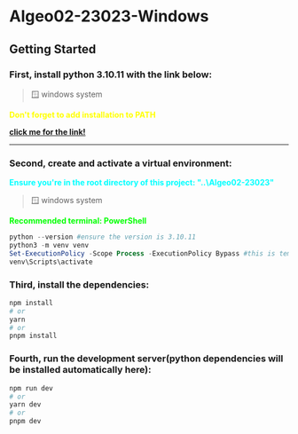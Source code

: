 # Algeo02-23023-Windows

## Getting Started

### First, install python 3.10.11 with the link below:

> 🪟 windows system
<p style="font-weight: bold; color: yellow;">
  Don't forget to add installation to PATH
</p>

<a href="https://www.python.org/ftp/python/3.10.11/python-3.10.11-amd64.exe" style="font-weight: bold">click me for the link!</a>

<hr>

### Second, create and activate a virtual environment:

<p style="font-weight: bold; color: cyan;">
  Ensure you're in the root directory of this project: "..\Algeo02-23023"
</p>

> 🪟 windows system
<p style="font-weight: bold; color: lime;">
  Recommended terminal: PowerShell
</p>

``` powershell
python --version #ensure the version is 3.10.11
python3 -m venv venv
Set-ExecutionPolicy -Scope Process -ExecutionPolicy Bypass #this is temporary
venv\Scripts\activate
```

### Third, install the dependencies:

```bash
npm install
# or
yarn
# or
pnpm install
```

### Fourth, run the development server(python dependencies will be installed automatically here):

```bash
npm run dev
# or
yarn dev
# or
pnpm dev
```